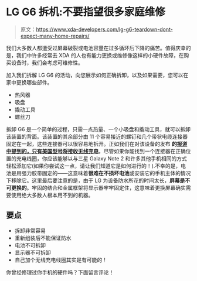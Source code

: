 # LG G6 拆机:不要指望很多家庭维修

> 原文：<https://www.xda-developers.com/lg-g6-teardown-dont-expect-many-home-repairs/>

我们大多数人都遭受过屏幕破裂或电池容量在过多循环后下降的痛苦。值得庆幸的是，我们中许多经常去 XDA 的人也有能力更换或维修像这样的小硬件故障，在购买设备时，我们会考虑可维修性。

加入我们拆解 LG G6 的活动，向您展示如何正确拆卸，以及如果需要，您可以在家中更换哪些部件。

*   热风器
*   吸盘
*   撬动工具
*   螺丝刀

拆卸 G6 是一个简单的过程，只需一点热量、一个小吸盘和撬动工具，就可以拆卸该装置的背面。该装置的其余部分由 11 个容易接近的螺钉和几个带状电缆连接器固定在一起，这些连接器可以很容易地拆开。正如我们在对该设备的发布 **的[报道中提到的，只有美国型号将接收无线充电](https://www.xda-developers.com/lg-launch-the-g6-complete-with-dual-cameras-189-ratio-and-google-assistant/)**，尽管如果你能找到一个连接器在正确位置的充电线圈，你应该能够以与三星 Galaxy Note 2 和许多其他手机相同的方式轻松添加它(如果你尝试这一点，请让我们知道它是如何进行的！).不幸的是，电池是用强力胶带固定的——这意味着**很难在不损坏电池**或安装它的手机主体的情况下移除它。这里最后要注意的是，由于 LG 为设备防水所花的时间太长，**屏幕是不可更换的**。牢固的结合和金属框架将显示器牢牢固定住，这意味着更换屏幕确实需要使用绝大多数人根本用不到的机器。

## 要点

*   拆卸非常容易
*   重新组装后不能保证防水
*   电池不可拆卸
*   显示器不可拆卸
*   自己加个无线充电线圈其实是有可能的！

你曾经修理过你手机的硬件吗？下面留言评论！